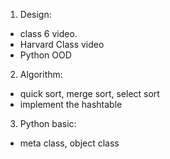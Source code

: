 1. Design:
* class 6 video. 
* Harvard Class video 
* Python OOD 

2. Algorithm:
* quick sort, merge sort, select sort
* implement the hashtable 

3. Python basic:
* meta class, object class
